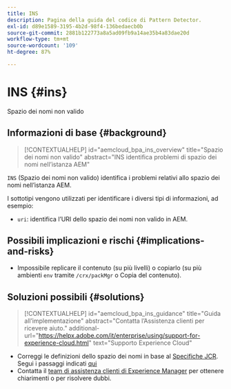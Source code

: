 ```yaml
---
title: INS
description: Pagina della guida del codice di Pattern Detector.
exl-id: d89e1589-3195-4b2d-98f4-136bedaecb0b
source-git-commit: 2881b122773a8a5ad09fb9a14ae35b4a83dae20d
workflow-type: tm+mt
source-wordcount: '109'
ht-degree: 87%

---
```


# INS {#ins}

Spazio dei nomi non valido

## Informazioni di base {#background}

>[!CONTEXTUALHELP]
>id="aemcloud_bpa_ins_overview"
>title="Spazio dei nomi non valido"
>abstract="INS identifica problemi di spazio dei nomi nell’istanza AEM"

`INS` (Spazio dei nomi non valido) identifica i problemi relativi allo spazio dei nomi nell’istanza AEM.

I sottotipi vengono utilizzati per identificare i diversi tipi di informazioni, ad esempio:

* `uri`: identifica l’URI dello spazio dei nomi non valido in AEM.

## Possibili implicazioni e rischi {#implications-and-risks}

* Impossibile replicare il contenuto (su più livelli) o copiarlo (su più ambienti `env` tramite `/crx/packMgr` o Copia del contenuto).

## Soluzioni possibili {#solutions}

>[!CONTEXTUALHELP]
>id="aemcloud_bpa_ins_guidance"
>title="Guida all’implementazione"
>abstract="Contatta l’Assistenza clienti per ricevere aiuto."
>additional-url="https://helpx.adobe.com/it/enterprise/using/support-for-experience-cloud.html" text="Supporto Experience Cloud"

* Correggi le definizioni dello spazio dei nomi in base al [Specifiche JCR](https://developer.adobe.com/experience-manager/reference-materials/spec/jcr/1.0/4.5_Namespaces.html?lang=it). Segui i passaggi indicati [qui](https://experienceleaguecommunities.adobe.com/t5/adobe-experience-manager/how-can-i-delete-a-namespace-created-in-crx/td-p/225163)
* Contatta il [team di assistenza clienti di Experience Manager](https://helpx.adobe.com/it/enterprise/using/support-for-experience-cloud.html) per ottenere chiarimenti o per risolvere dubbi.
